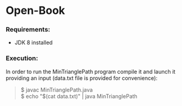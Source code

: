 # Open-Book  
### Requirements:
* JDK 8 installed  



### Execution:

In order to run the MinTrianglePath program compile it and launch it providing an input (data.txt file is provided for convenience):  
  
  > $ javac MinTrianglePath.java  
  > $ echo "$(cat data.txt)" | java MinTrianglePath